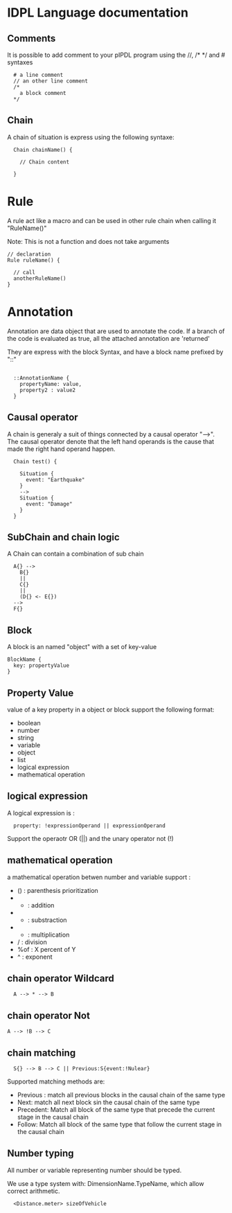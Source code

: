 # IDPL Language documentation

## Comments

It is possible to add comment to your pIPDL program using the //, /* */ and # syntaxes

```
  # a line comment
  // an other line comment
  /*
    a block comment
  */
```

## Chain

A chain of situation is express using the following syntaxe:

```
  Chain chainName() {
  
    // Chain content

  }

```

# Rule

A rule act like a macro and can be used in other rule chain when calling it "RuleName()"

Note: This is not a function and does not take arguments
```
// declaration
Rule ruleName() {

  // call
  anotherRuleName()
}

```

# Annotation

Annotation are data object that are used to annotate the code. If a branch of the code is evaluated as true, all the attached annotation are 'returned'

They are express with the block Syntax, and have a block name prefixed by "::"

```

  ::AnnotationName {
    propertyName: value,
    property2 : value2
  }

```



## Causal operator

A chain is generaly a suit of things connected by a causal operator "-->". The causal operator denote that the left hand operands is the cause that made the right hand operand happen.

```
  Chain test() {

    Situation {
      event: "Earthquake" 
    }
    -->
    Situation {
      event: "Damage"
    }
  }
```

## SubChain and chain logic
A Chain can contain a combination of sub chain

```
  A{} -->
    B{} 
    || 
    C{} 
    ||
    (D{} <- E{}) 
  -->
  F{}
```

## Block

A block is an named "object" with a set of key-value

```
BlockName {
  key: propertyValue
}
```

## Property Value

value of a key property in a object or block support the following format:
- boolean
- number
- string
- variable
- object
- list
- logical expression
- mathematical operation


## logical expression

A logical expression is :

```
  property: !expressionOperand || expressionOperand
```

Support the operaotr OR (||) and the unary operator not (!)

## mathematical operation

a mathematical operation betwen number and variable
support : 
- () : parenthesis prioritization
- + : addition
- - : substraction
- * : multiplication
- / : division
- %of : X percent of Y
- ^ : exponent


## chain operator Wildcard

```
  A --> * --> B
```

## chain operator Not

```
A --> !B --> C
```


## chain matching

```
  S{} --> B --> C || Previous:S{event:!Nulear}
```

Supported matching methods are:
- Previous : match all previous blocks in the causal chain of the same type
- Next: match all next block sin the causal chain of the same type
- Precedent: Match all block of the same type that precede the current stage in the causal chain
- Follow: Match all block of the same type that follow the current stage in the causal chain

## Number typing

All number or variable representing number should be typed.


We use a type system with: DimensionName.TypeName, which allow correct arithmetic.

```
  <Distance.meter> sizeOfVehicle

```